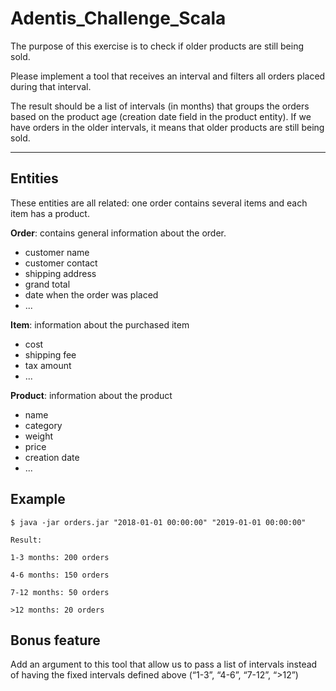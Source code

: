 # Adentis_Challenge_Scala

The purpose of this exercise is to check if older products are still being sold. 

Please implement a tool that receives an interval and filters all orders placed during that interval.

The result should be a list of intervals (in months) that groups the orders based on the product
age (creation date field in the product entity). If we have orders in the older intervals, it means
that older products are still being sold.

 ---
 ## Entities

These entities are all related: one order contains several items and each item has a product.

**Order**: contains general information about the order.

- customer name 
- customer contact
- shipping address
- grand total
- date when the order was placed
-  ...

**Item**: information about the purchased item 
- cost
- shipping fee
- tax amount
- ...
  
**Product**: information about the product 
- name
- category
- weight
- price
- creation date
- ...

## Example
```
$ java -jar orders.jar "2018-01-01 00:00:00" "2019-01-01 00:00:00"
```
```
Result:

1-3 months: 200 orders

4-6 months: 150 orders

7-12 months: 50 orders

>12 months: 20 orders
```
## Bonus feature
Add an argument to this tool that allow us to pass a list of intervals instead of having the fixed intervals defined above (“1-3”, “4-6”, “7-12”, “>12”)
